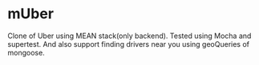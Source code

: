 # mUber
Clone of Uber using MEAN stack(only backend). Tested using Mocha and supertest. And also support finding drivers near you using geoQueries of mongoose.
